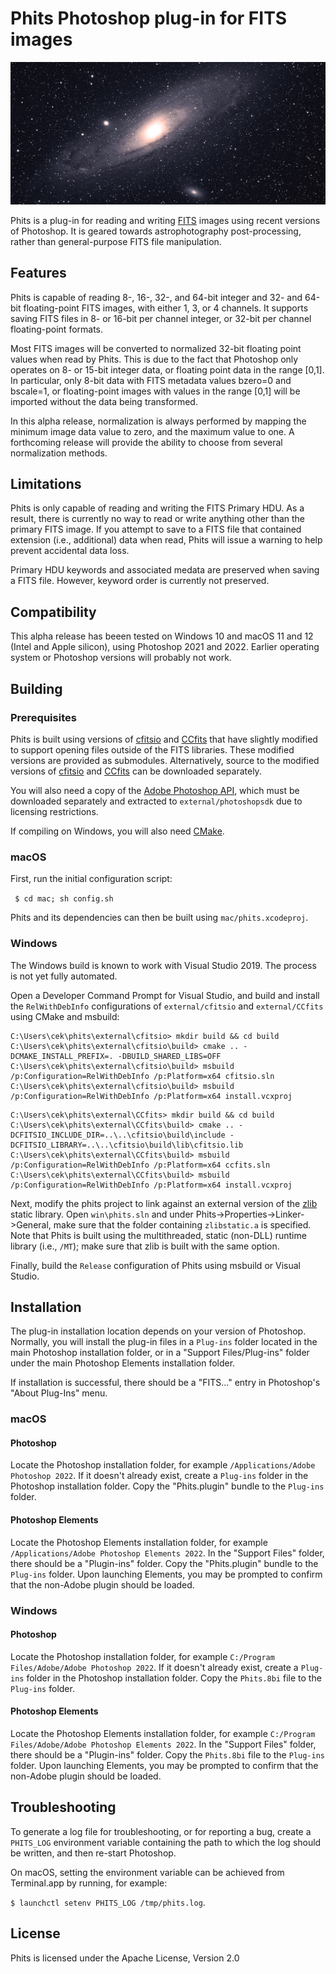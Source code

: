 # Phits Photoshop plug-in for FITS images

![M31](images/m31.png)

Phits is a plug-in for reading and writing [FITS](https://en.wikipedia.org/wiki/FITS) images using recent versions of Photoshop.
It is geared towards astrophotography post-processing, rather than general-purpose FITS file manipulation.

## Features ##

Phits is capable of reading 8-, 16-, 32-, and 64-bit integer and 32- and 64-bit floating-point FITS images, with either 1, 3, or 4
channels. It supports saving FITS files in 8- or 16-bit per channel integer, or 32-bit per channel floating-point formats.

Most FITS images will be converted to normalized 32-bit floating point values when read by Phits. This is due to the fact that
Photoshop only operates on 8- or 15-bit integer data, or floating point data in the range [0,1]. In particular, only 8-bit data with
FITS metadata values bzero=0 and bscale=1, or floating-point images with values in the range [0,1] will be imported without the
data being transformed.

In this alpha release, normalization is always performed by mapping the minimum image data value to zero, and the maximum value to one.
A forthcoming release will provide the ability to choose from several normalization methods.

## Limitations ##

Phits is only capable of reading and writing the FITS Primary HDU. As a result, there is currently no way to read or write anything
other than the primary FITS image. If you attempt to save to a FITS file that contained extension (i.e., additional) data when read,
Phits will issue a warning to help prevent accidental data loss.

Primary HDU keywords and associated medata are preserved when saving a FITS file. However, keyword order is currently not preserved.

## Compatibility ##

This alpha release has beeen tested on Windows 10 and macOS 11 and 12 (Intel and Apple silicon), using Photoshop 2021 and 2022.
Earlier operating system or Photoshop versions will probably not work.

## Building ##

### Prerequisites ###

Phits is built using versions of
[cfitsio]( https://heasarc.gsfc.nasa.gov/fitsio/)
and
[CCfits](https://heasarc.gsfc.nasa.gov/fitsio/CCfits)
that have slightly modified to support opening files outside of the FITS libraries. These modified versions are provided as
submodules. Alternatively, source to the modified versions of [cfitsio](https://github.com/cek/cfitsio) and
[CCfits](http://github.com/cek/CCfits) can be downloaded separately.

You will also need a copy of the [Adobe Photoshop API](https://www.adobe.io/photoshop/api/), which must be downloaded separately
and extracted to `external/photoshopsdk` due to licensing restrictions.

If compiling on Windows, you will also need [CMake](https://cmake.org).

### macOS ###

First, run the initial configuration script:

``` $ cd mac; sh config.sh```

Phits and its dependencies can then be built using `mac/phits.xcodeproj`.

### Windows ###

The Windows build is known to work with Visual Studio 2019. The process is not yet fully automated.

Open a Developer Command Prompt for Visual Studio, and build and install the `RelWithDebInfo` configurations of `external/cfitsio` and
`external/CCfits` using CMake and msbuild:

```
C:\Users\cek\phits\external\cfitsio> mkdir build && cd build
C:\Users\cek\phits\external\cfitsio\build> cmake .. -DCMAKE_INSTALL_PREFIX=. -DBUILD_SHARED_LIBS=OFF
C:\Users\cek\phits\external\cfitsio\build> msbuild /p:Configuration=RelWithDebInfo /p:Platform=x64 cfitsio.sln
C:\Users\cek\phits\external\cfitsio\build> msbuild /p:Configuration=RelWithDebInfo /p:Platform=x64 install.vcxproj
```

```
C:\Users\cek\phits\external\CCfits> mkdir build && cd build
C:\Users\cek\phits\external\CCfits\build> cmake .. -DCFITSIO_INCLUDE_DIR=..\..\cfitsio\build\include -DCFITSIO_LIBRARY=..\..\cfitsio\build\lib\cfitsio.lib
C:\Users\cek\phits\external\CCfits\build> msbuild /p:Configuration=RelWithDebInfo /p:Platform=x64 ccfits.sln
C:\Users\cek\phits\external\CCfits\build> msbuild /p:Configuration=RelWithDebInfo /p:Platform=x64 install.vcxproj
```

Next, modify the phits project to link against an external version of the [zlib](https://zlib.net) static library.
Open `win\phits.sln` and under Phits->Properties->Linker->General, make sure that the folder containing
`zlibstatic.a` is specified. Note that Phits is built using the multithreaded, static (non-DLL) runtime
library (i.e., `/MT`); make sure that zlib is built with the same option.

Finally, build the `Release` configuration of Phits using msbuild or Visual Studio.

## Installation ##

The plug-in installation location depends on your version of Photoshop. Normally, you will install the
plug-in files in a `Plug-ins` folder located in the main Photoshop installation folder, or
in a "Support Files/Plug-ins" folder under the main Photoshop Elements installation folder.

If installation is successful, there should be a "FITS..." entry in Photoshop's "About Plug-Ins" menu.

### macOS ###

#### Photoshop ####
Locate the Photoshop installation folder, for example `/Applications/Adobe Photoshop 2022`.
If it doesn't already exist, create a `Plug-ins` folder in the Photoshop installation folder.
Copy the "Phits.plugin" bundle to the `Plug-ins` folder.


#### Photoshop Elements ###
Locate the Photoshop Elements installation folder, for example `/Applications/Adobe Photoshop Elements 2022`.
In the "Support Files" folder, there should be a "Plugin-ins" folder.
Copy the "Phits.plugin" bundle to the `Plug-ins` folder.
Upon launching Elements, you may be prompted to confirm that the non-Adobe plugin should be loaded.

### Windows ###

#### Photoshop ####
Locate the Photoshop installation folder, for example `C:/Program Files/Adobe/Adobe Photoshop 2022`.
If it doesn't already exist, create a `Plug-ins` folder in the Photoshop installation folder.
Copy the `Phits.8bi` file to the `Plug-ins` folder.


#### Photoshop Elements ####
Locate the Photoshop Elements installation folder, for
example `C:/Program Files/Adobe/Adobe Photoshop Elements 2022`.
In the "Support Files" folder, there should be a "Plugin-ins" folder.
Copy the `Phits.8bi` file to the `Plug-ins` folder.
Upon launching Elements, you may be prompted to confirm that the non-Adobe plugin should be loaded.

## Troubleshooting ##

To generate a log file for troubleshooting, or for reporting a bug, create a `PHITS_LOG` environment variable containing the
path to which the log should be written, and then re-start Photoshop.

On macOS, setting the environment variable can be achieved from Terminal.app by running, for example:

```$ launchctl setenv PHITS_LOG /tmp/phits.log```.

## License ##

Phits is licensed under the Apache License, Version 2.0
